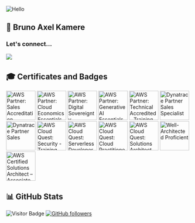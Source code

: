 ![Hello](https://c.tenor.com/XU3361gs9L4AAAAC/looney-tunes-daffy-duck.gif)

## 👋 Bruno Axel Kamere  

### Let's connect...
<a href="https://www.linkedin.com/in/brunoaxelkamere/"><img src="https://img.shields.io/badge/linkedin-%230077B5.svg?&style=for-the-badge&logo=linkedin&logoColor=white" /></a>&nbsp;&nbsp;&nbsp;&nbsp;

## 🎓 Certificates and Badges

<!--START_SECTION:badges-->
<a href="https://www.credly.com/badges/86ee3add-9ef1-4fd8-9b12-1f0ea6814c09" title="AWS Partner: Sales Accreditation - Training Badge"><img src="https://images.credly.com/size/80x80/images/46ea4542-72a8-46a1-8d68-b72c4ca50820/blob" alt="AWS Partner: Sales Accreditation - Training Badge" width="80" height="80"></a>
<a href="https://www.credly.com/badges/84b3fe38-a4da-47c1-8de1-881917c6a430" title="AWS Partner: Cloud Economics Essentials - Training Badge"><img src="https://images.credly.com/size/80x80/images/5749832b-21b7-47f9-9ad4-b2fef13d0454/blob" alt="AWS Partner: Cloud Economics Essentials - Training Badge" width="80" height="80"></a>
<a href="https://www.credly.com/badges/888acc8c-32a7-4caf-88d6-8ba45e03f643" title="AWS Partner: Digital Sovereignty Essentials - Training Badge"><img src="https://images.credly.com/size/80x80/images/06367f13-6b98-415c-bfde-ef532d77ef98/blob" alt="AWS Partner: Digital Sovereignty Essentials - Training Badge" width="80" height="80"></a>
<a href="https://www.credly.com/badges/fd625b86-213c-4b2b-a6ba-ac0411eab0a4" title="AWS Partner: Generative AI Essentials - Training Badge"><img src="https://images.credly.com/size/80x80/images/4b547104-5ce9-43d5-8708-a7abb4b0c7ec/blob" alt="AWS Partner: Generative AI Essentials - Training Badge" width="80" height="80"></a>
<a href="https://www.credly.com/badges/23b0952a-44d0-46d5-91ea-20e22dc16483" title="AWS Partner: Technical Accredited - Training Badge"><img src="https://images.credly.com/size/80x80/images/8f006312-3154-45bf-a845-4a043641e83c/blob" alt="AWS Partner: Technical Accredited - Training Badge" width="80" height="80"></a>
<a href="https://www.credly.com/badges/5bcf1103-bb29-4f0a-9d07-7e78474c7817" title="Dynatrace Partner Sales Specialist"><img src="https://images.credly.com/size/80x80/images/7fcca551-9cd2-458e-a5cd-7406093b8bd2/blob" alt="Dynatrace Partner Sales Specialist" width="80" height="80"></a>
<a href="https://www.credly.com/badges/83f3bd2e-610e-494b-affd-5bb96842b435" title="Dynatrace Partner Sales"><img src="https://images.credly.com/size/80x80/images/7f2b451d-e80d-4509-abd4-af4843b20221/blob" alt="Dynatrace Partner Sales" width="80" height="80"></a>
<a href="https://www.credly.com/badges/8baaae74-151f-4007-bc5c-7363b26ed3be" title="AWS Cloud Quest: Security - Training Badge"><img src="https://images.credly.com/size/80x80/images/ea344df5-1074-410e-b359-ded4ea3574a7/blob" alt="AWS Cloud Quest: Security - Training Badge" width="80" height="80"></a>
<a href="https://www.credly.com/badges/ef3be6a4-5b79-4fea-afd7-ddb341a8af57" title="AWS Cloud Quest: Serverless Developer - Training Badge"><img src="https://images.credly.com/size/80x80/images/9246c572-2b5e-4b3a-9fae-e87b3c1bf681/blob" alt="AWS Cloud Quest: Serverless Developer - Training Badge" width="80" height="80"></a>
<a href="https://www.credly.com/badges/09cad47d-d147-4437-a7c2-182a55c18575" title="AWS Cloud Quest: Cloud Practitioner - Training Badge"><img src="https://images.credly.com/size/80x80/images/30816e43-2550-4e1c-be22-3f03c5573bb9/blob" alt="AWS Cloud Quest: Cloud Practitioner - Training Badge" width="80" height="80"></a>
<a href="https://www.credly.com/badges/a6248a9b-4086-4bd4-a1c3-f2dde3d1b2bc" title="AWS Cloud Quest: Solutions Architect - Training Badge"><img src="https://images.credly.com/size/80x80/images/320bfb8f-e722-41b9-a70a-c3fb07402981/blob" alt="AWS Cloud Quest: Solutions Architect - Training Badge" width="80" height="80"></a>
<a href="https://www.credly.com/badges/b6b15921-75a7-4b01-88f1-2c4d4beeadf7" title="Well-Architected Proficient"><img src="https://images.credly.com/size/80x80/images/b870667f-00a3-48d7-b988-9c02b441b883/image.png" alt="Well-Architected Proficient" width="80" height="80"></a>
<a href="https://www.credly.com/badges/2b0ead1c-9081-44d2-8992-b46a6bbd91c5" title="AWS Certified Solutions Architect – Associate"><img src="https://images.credly.com/size/80x80/images/0e284c3f-5164-4b21-8660-0d84737941bc/image.png" alt="AWS Certified Solutions Architect – Associate" width="80" height="80"></a>
<!--END_SECTION:badges-->

## 📊 GitHub Stats

![Visitor Badge](https://visitor-badge.laobi.icu/badge?page_id=saigagentil)
[![GitHub followers](https://img.shields.io/github/followers/saigagentil.svg?style=social&label=Follow&maxAge=2592000)](https://github.com/saigagentil?tab=followers)
